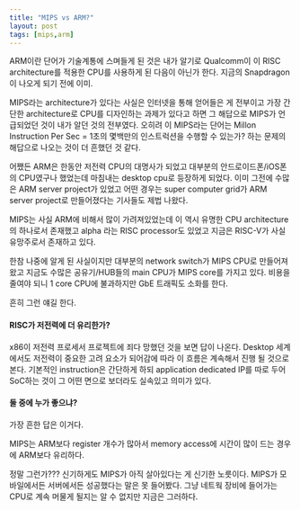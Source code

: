 ```yaml
---
title: "MIPS vs ARM?"
layout: post
tags: [mips,arm]
---
```


ARM이란 단어가 기술계통에 스며들게 된 것은 내가 알기로 Qualcomm이 이 RISC architecture를 적용한 CPU를 사용하게 된 다음이 아닌가 한다. 지금의 Snapdragon이 나오게 되기 전에 이미.

MIPS라는 architecture가 있다는 사실은 인터넷을 통해 얻어들은 게 전부이고 가장 간단한 architecture로 CPU를 디자인하는 과제가 있다고 하면 그 해답으로 MIPS가 언급되었던 것이 내가 알던 것의 전부였다. 오히려 이 MIPS라는 단어는 Millon Instruction Per Sec = 1초의 몇백만의 인스트럭션을 수행할 수 있는가? 하는 문제의 해답으로 나오는 것이 더 흔했던 것 같다.

어쨌든 ARM은 한동안 저전력 CPU의 대명사가 되었고 대부분의 안드로이드폰/iOS폰의 CPU였구나 했었는데 마침내는 desktop cpu로 등장하게 되었다. 이미 그전에 수많은 ARM server project가 있었고 어떤 경우는 super computer grid가 ARM server project로 만들어졌다는 기사들도 제법 나왔다.

MIPS는 사실 ARM에 비해서 많이 가려져있었는데 이 역시 유명한 CPU architecture의 하나로서 존재했고 alpha 라는 RISC processor도 있었고 지금은 RISC-V가 사실 유망주로서 존재하고 있다.

한참 나중에 알게 된 사실이지만 대부분의 network switch가 MIPS CPU로 만들어져왔고 지금도 수많은 공유기/HUB들의 main CPU가 MIPS core를 가지고 있다. 비용을 줄여야 되니 1 core CPU에 불과하지만 GbE 트래픽도 소화를 한다. 

흔히 그런 얘길 한다. 

#### RISC가 저전력에 더 유리한가?

x86이 저전력 프로세서 프로젝트에 죄다 망했던 것을 보면 답이 나온다. Desktop 세계에서도 저전력이 중요한 고려 요소가 되어감에 따라 이 흐름은 계속해서 진행 될 것으로 본다. 기본적인 instruction은 간단하게 하되 application dedicated IP를 따로 두어 SoC하는 것이 그 어떤 면으로 보더라도 실속있고 의미가 있다.

#### 둘 중에 누가 좋으냐? 

가장 흔한 답은 이거다.

MIPS는 ARM보다 register 개수가 많아서 memory access에 시간이 많이 드는 경우에 ARM보다 유리하다.

정말 그런가??? 신기하게도 MIPS가 아직 살아있다는 게 신기한 노릇이다. MIPS가 모바일에서든 서버에서든 성공했다는 말은 못 들어봤다. 그냥 네트웍 장비에 들어가는 CPU로 계속 머물게 될지는 알 수 없지만 지금은 그러하다.

